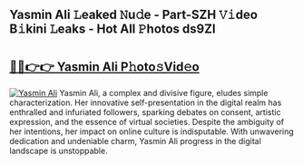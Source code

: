 ## Yasmin Ali 𝙻eaked 𝙽u𝚍e - Part-SZH 𝚅𝚒deo B𝚒kini 𝙻eaks - Hot All 𝙿hotos ds9Zl

# <h2><a href="http://ld3c6q.urlbe.top/?page=Yasmin+Ali">🔗🔗👉👉 Yasmin Ali P𝚑oto𝚜Vid𝚎o</a></h2>

[![Yasmin Ali](https://i.imgur.com/eBuTRDB.gif)](http://ld3c6q.urlbe.top/?page=Yasmin+Ali)
Yasmin Ali, a complex and divisive figure, eludes simple characterization. Her innovative self-presentation in the digital realm has enthralled and infuriated followers, sparking debates on consent, artistic expression, and the essence of virtual societies. Despite the ambiguity of her intentions, her impact on online culture is indisputable. With unwavering dedication and undeniable charm, Yasmin Ali progress in the digital landscape is unstoppable.
